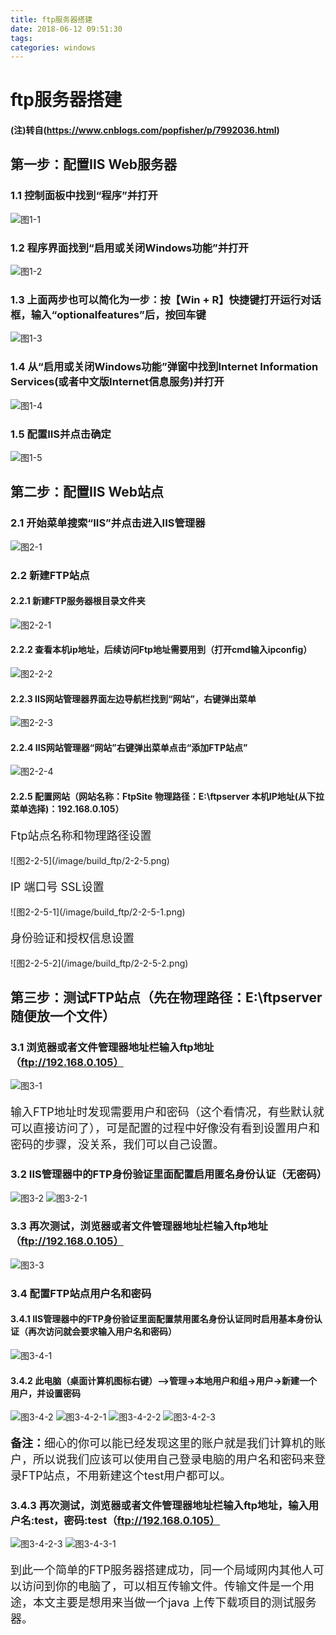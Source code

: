 ```yaml
---
title: ftp服务器搭建
date: 2018-06-12 09:51:30
tags: 
categories: windows
---
```

#  ftp服务器搭建
#### (注)转自(https://www.cnblogs.com/popfisher/p/7992036.html)

## 第一步：配置IIS Web服务器
### 1.1 控制面板中找到“程序”并打开
![图1-1](/image/build_ftp/1-1.jpg)

### 1.2 程序界面找到“启用或关闭Windows功能”并打开
![图1-2](/image/build_ftp/1-2.jpg)

### 1.3 上面两步也可以简化为一步：按【Win + R】快捷键打开运行对话框，输入“optionalfeatures”后，按回车键
![图1-3](/image/build_ftp/1-3.png)

### 1.4 从“启用或关闭Windows功能”弹窗中找到Internet Information Services(或者中文版Internet信息服务)并打开
![图1-4](/image/build_ftp/1-4.jpg)

### 1.5 配置IIS并点击确定
![图1-5](/image/build_ftp/1-5.png)

## 第二步：配置IIS Web站点
### 2.1 开始菜单搜索“IIS”并点击进入IIS管理器
![图2-1](/image/build_ftp/2-1.png)

### 2.2 新建FTP站点
#### 2.2.1 新建FTP服务器根目录文件夹
![图2-2-1](/image/build_ftp/2-2-1.png)

#### 2.2.2 查看本机ip地址，后续访问Ftp地址需要用到（打开cmd输入ipconfig）
![图2-2-2](/image/build_ftp/2-2-2.png)

#### 2.2.3 IIS网站管理器界面左边导航栏找到“网站”，右键弹出菜单
![图2-2-3](/image/build_ftp/2-2-3.png)

#### 2.2.4 IIS网站管理器“网站”右键弹出菜单点击“添加FTP站点”
![图2-2-4](/image/build_ftp/2-2-4.png)

#### 2.2.5 配置网站（网站名称：FtpSite 物理路径：E:\ftpserver 本机IP地址(从下拉菜单选择)：192.168.0.105）
 <p style="font-size:18px">Ftp站点名称和物理路径设置</p>
![图2-2-5](/image/build_ftp/2-2-5.png)
 <p style="font-size:18px">IP 端口号 SSL设置</p>
![图2-2-5-1](/image/build_ftp/2-2-5-1.png)
 <p style="font-size:18px">身份验证和授权信息设置</p>
 ![图2-2-5-2](/image/build_ftp/2-2-5-2.png)

## 第三步：测试FTP站点（先在物理路径：E:\ftpserver随便放一个文件）
### 3.1 浏览器或者文件管理器地址栏输入ftp地址（ftp://192.168.0.105）
![图3-1](/image/build_ftp/3-1.png)
  <p style="font-size:18px">输入FTP地址时发现需要用户和密码（这个看情况，有些默认就可以直接访问了），可是配置的过程中好像没有看到设置用户和密码的步骤，没关系，我们可以自己设置。<p>
  
### 3.2 IIS管理器中的FTP身份验证里面配置启用匿名身份认证（无密码）
![图3-2](/image/build_ftp/3-2.png)
![图3-2-1](/image/build_ftp/3-2-1.png)

### 3.3 再次测试，浏览器或者文件管理器地址栏输入ftp地址（ftp://192.168.0.105）
![图3-3](/image/build_ftp/3-3.png)

### 3.4 配置FTP站点用户名和密码
#### 3.4.1 IIS管理器中的FTP身份验证里面配置禁用匿名身份认证同时启用基本身份认证（再次访问就会要求输入用户名和密码）
![图3-4-1](/image/build_ftp/3-4-1.png)

#### 3.4.2 此电脑（桌面计算机图标右键）—>管理->本地用户和组->用户->新建一个用户，并设置密码
![图3-4-2](/image/build_ftp/3-4-2.png)
![图3-4-2-1](/image/build_ftp/3-4-2-1.png)
![图3-4-2-2](/image/build_ftp/3-4-2-2.png)
![图3-4-2-3](/image/build_ftp/3-4-2-3.png)
 <p style="font-size:18px"><b>备注：</b>细心的你可以能已经发现这里的账户就是我们计算机的账户，所以说我们应该可以使用自己登录电脑的用户名和密码来登录FTP站点，不用新建这个test用户都可以。

### 3.4.3 再次测试，浏览器或者文件管理器地址栏输入ftp地址，输入用户名:test，密码:test（ftp://192.168.0.105）
![图3-4-2-3](/image/build_ftp/3-4-3.png)
![图3-4-3-1](/image/build_ftp/3-4-3.png)
<p style="font-size:18px">到此一个简单的FTP服务器搭建成功，同一个局域网内其他人可以访问到你的电脑了，可以相互传输文件。传输文件是一个用途，本文主要是想用来当做一个java 上传下载项目的测试服务器。</b>